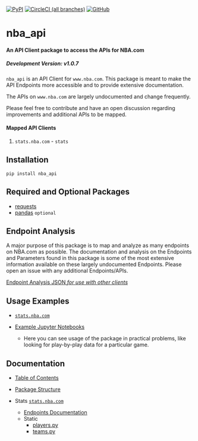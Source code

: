 [![PyPI](https://img.shields.io/pypi/v/nba_api.svg?longCache=true&style=for-the-badge)](https://pypi.python.org/pypi/nba_api)
[![CircleCI (all branches)](https://img.shields.io/circleci/project/github/swar/nba_api.svg?style=for-the-badge)](https://circleci.com/gh/swar/nba_api) 
[![GitHub](https://img.shields.io/github/license/swar/nba_api.svg?style=for-the-badge)](https://pypi.python.org/pypi/nba_api)

# nba_api

#### An API Client package to access the APIs for NBA.com

##### Development Version: v1.0.7

`nba_api` is an API Client for `www.nba.com`. This package is meant to make the API Endpoints more accessible and to provide extensive documentation.

The APIs on `www.nba.com` are largely undocumented and change frequently.

Please feel free to contribute and have an open discussion regarding improvements and additional APIs to be mapped.

#### Mapped API Clients

1. `stats.nba.com` - `stats`


## Installation
```commandline
pip install nba_api
```

## Required and Optional Packages

- [requests](http://www.python-requests.org/en/latest/)
- [pandas](https://pandas.pydata.org/) `optional`


## Endpoint Analysis
A major purpose of this package is to map and analyze as many endpoints on NBA.com as possible. The documentation and analysis on the Endpoints and Parameters found in this package is some of the most extensive information available on these largely undocumented Endpoints. Please open an issue with any additional Endpoints/APIs. 

[Endpoint Analysis JSON _for use with other clients_](https://github.com/swar/nba_api/tree/master/analysis_archive/stats)

## Usage Examples
- [`stats.nba.com`](https://github.com/swar/nba_api/tree/master/docs/nba_api/stats/examples.md)

- [Example Jupyter Notebooks](docs/examples)
    - Here you can see usage of the package in practical problems, like looking for play-by-play data for a particular game.

## Documentation

- [Table of Contents](https://github.com/swar/nba_api/tree/master/docs/table_of_contents.md)

- [Package Structure](https://github.com/swar/nba_api/tree/master/docs/package_structure.md)

- Stats [`stats.nba.com`](https://github.com/swar/nba_api/tree/master/docs/nba_api/stats/endpoints)
    - [Endpoints Documentation](https://github.com/swar/nba_api/tree/master/docs/nba_api/stats/endpoints)
    - Static
        - [players.py](https://github.com/swar/nba_api/tree/master/docs/nba_api/stats/static/players.md)
        - [teams.py](https://github.com/swar/nba_api/tree/master/docs/nba_api/stats/static/teams.md)
